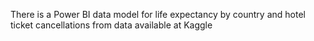 There is a Power BI data model for life expectancy by country and hotel ticket cancellations from data available at Kaggle
